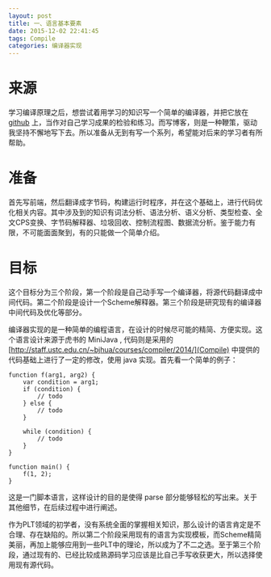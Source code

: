 ```yaml
---
layout: post
title: 一、语言基本要素
date: 2015-12-02 22:41:45
tags: Compile
categories: 编译器实现
---
```


# 来源

学习编译原理之后，想尝试着用学习的知识写一个简单的编译器，并把它放在 [github](https://github.com/thinkermao/TCompile) 上，当作对自己学习成果的检验和练习。而写博客，则是一种鞭策，驱动我坚持不懈地写下去。所以准备从无到有写一个系列，希望能对后来的学习者有所帮助。

<!-- more -->

# 准备

首先写前端，然后翻译成字节码，构建运行时程序，并在这个基础上，进行代码优化相关内容。其中涉及到的知识有词法分析、语法分析、语义分析、类型检查、全文CPS变换、字节码解释器、垃圾回收、控制流程图、数据流分析。鉴于能力有限，不可能面面聚到，有的只能做一个简单介绍。

# 目标

这个目标分为三个阶段，第一个阶段是自己动手写一个编译器，将源代码翻译成中间代码。第二个阶段是设计一个Scheme解释器。第三个阶段是研究现有的编译器中间代码及优化等部分。

编译器实现的是一种简单的编程语言，在设计的时候尽可能的精简、方便实现。这个语言设计来源于虎书的 MiniJava , 代码则是采用的 [http://staff.ustc.edu.cn/~bjhua/courses/compiler/2014/](Compile) 中提供的代码基础上进行了一定的修改，使用 java 实现。首先看一个简单的例子：

	function f(arg1, arg2) {
		var condition = arg1;
		if (condition) {
			// todo
		} else {
			// todo
		}

		while (condition) {
			// todo
		}
	}
	
	function main() {
		f(1, 2);
	}

这是一门脚本语言，这样设计的目的是使得 parse 部分能够轻松的写出来。关于其他细节，在后续过程中进行阐述。

作为PLT领域的初学者，没有系统全面的掌握相关知识，那么设计的语言肯定是不合理、存在缺陷的。所以第二个阶段采用现有的语言为实现模板，而Scheme精简美丽，再加上能够应用到一些PLT中的理论，所以成为了不二之选。至于第三个阶段，通过现有的、已经比较成熟源码学习应该是比自己手写收获更大，所以选择使用现有源代码。

